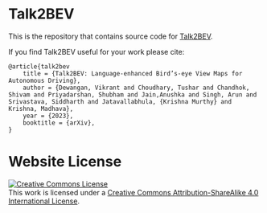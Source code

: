 # Talk2BEV

This is the repository that contains source code for [Talk2BEV](https://llmbev.github.io/talk2bev).

If you find Talk2BEV useful for your work please cite:
```
@article{talk2bev
    title = {Talk2BEV: Language-enhanced Bird’s-eye View Maps for Autonomous Driving},
    author = {Dewangan, Vikrant and Choudhary, Tushar and Chandhok, Shivam and Priyadarshan, Shubham and Jain,Anushka and Singh, Arun and Srivastava, Siddharth and Jatavallabhula, {Krishna Murthy} and Krishna, Madhava},
    year = {2023},
    booktitle = {arXiv},
}
```

# Website License
<a rel="license" href="http://creativecommons.org/licenses/by-sa/4.0/"><img alt="Creative Commons License" style="border-width:0" src="https://i.creativecommons.org/l/by-sa/4.0/88x31.png" /></a><br />This work is licensed under a <a rel="license" href="http://creativecommons.org/licenses/by-sa/4.0/">Creative Commons Attribution-ShareAlike 4.0 International License</a>.
